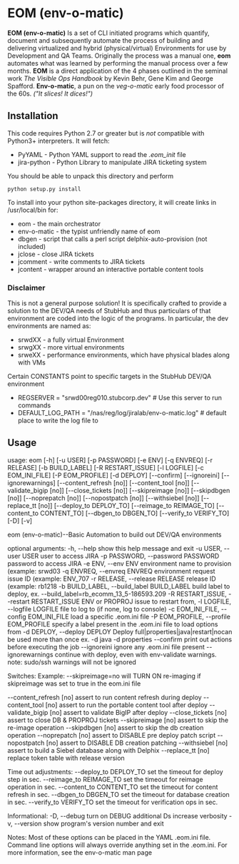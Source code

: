 EOM (env-o-matic)
=================
**EOM (env-o-matic)** Is a set of CLI initiated programs which quantify, document and subsequently automate the process of building and delivering virtualized and hybrid (physical/virtual) Environments for use by Development and QA Teams.
Originally the process was a manual one, **eom** automates what was learned by performing the manual process over a few months. **EOM** is a direct application of the 4 phases outlined in the seminal work *The Visible Ops Handbook* by Kevin Behr, Gene Kim and George Spafford.
**Env-o-matic**, a pun on the *veg-o-matic* early food processor of the 60s.  *("It slices!  It dices!")*

Installation
-----------------
This code requires Python 2.7 or greater but is *not* compatible with Python3+ interpreters. It will fetch:

* PyYAML         - Python YAML support to read the *.eom_init* file
* jira-python    - Python Library to manipulate JIRA ticketing system

You should be able to unpack this directory and perform 

	python setup.py install

To install into your python site-packages directory, it will create links in /usr/local/bin for:

* eom             - the main orchestrator
* env-o-matic     - the typist unfriendly name of eom
* dbgen           - script that calls a perl script delphix-auto-provision (not included)
* jclose          - close JIRA tickets
* jcomment        - write comments to JIRA tickets
* jcontent        - wrapper around an interactive portable content tools

### Disclaimer
This is not a general purpose solution! It is specifically crafted to provide a
solution to the DEV/QA needs of StubHub and thus particulars of that environment
are coded into the logic of the programs.  In particular, the dev environments
are named as: 
* srwdXX           - a fully virtual Environment
* srwgXX           - more virtual environments
* srweXX           - performance environments, which have physical blades along with VMs

Certain CONSTANTS point to specific targets in the StubHub DEV/QA environment

* REGSERVER = "srwd00reg010.stubcorp.dev" # Use this server to run commands
* DEFAULT_LOG_PATH = "/nas/reg/log/jiralab/env-o-matic.log" # default place to write the log file to

Usage
---------
usage: eom  [-h] [-u USER] [-p PASSWORD] [-e ENV] [-q ENVREQ] [-r RELEASE]
            [-b BUILD_LABEL] [-R RESTART_ISSUE] [-l LOGFILE] [-c EOM_INI_FILE]
            [-P EOM_PROFILE] [-d DEPLOY] [--confirm] [--ignoreini]
            [--ignorewarnings] [--content_refresh [no]] [--content_tool [no]]
            [--validate_bigip [no]] [--close_tickets [no]]
            [--skipreimage [no]] [--skipdbgen [no]] [--noprepatch [no]]
            [--nopostpatch [no]] [--withsiebel [no]] [--replace_tt [no]]
            [--deploy_to DEPLOY_TO] [--reimage_to REIMAGE_TO]
            [--content_to CONTENT_TO] [--dbgen_to DBGEN_TO]
            [--verify_to VERIFY_TO] [-D] [-v]

eom (env-o-matic)--Basic Automation to build out DEV/QA environments

optional arguments:
  -h, --help            show this help message and exit
  -u USER, --user USER  user to access JIRA
  -p PASSWORD, --password PASSWORD
                        password to access JIRA
  -e ENV, --env ENV     environment name to provision (example: srwd03
  -q ENVREQ, --envreq ENVREQ
                        environment request issue ID (example: ENV_707
  -r RELEASE, --release RELEASE
                        release ID (example: rb1218
  -b BUILD_LABEL, --build_label BUILD_LABEL
                        build label to deploy, ex.
                        --build_label=rb_ecomm_13_5-186593.209
  -R RESTART_ISSUE, --restart RESTART_ISSUE
                        ENV or PROPROJ issue to restart from,
  -l LOGFILE, --logfile LOGFILE
                        file to log to (if none, log to console)
  -c EOM_INI_FILE, --config EOM_INI_FILE
                        load a specific .eom.ini file
  -P EOM_PROFILE, --profile EOM_PROFILE
                        specify a label present in the .eom.ini file to load
                        options from
  -d DEPLOY, --deploy DEPLOY
                        Deploy full|properties|java|restart|nocan be used more
                        than once ex. -d java -d properties
  --confirm             print out actions before executing the job
  --ignoreini           ignore any .eom.ini file present
  --ignorewarnings      continue with deploy, even with env-validate warnings.
                        note: sudo/ssh warnings will not be ignored

Switches:
  Example: --skipreimage=no will TURN ON re-imaging if skipreimage was set to true in the eom.ini file

  --content_refresh [no]
                        assert to run content refresh during deploy
  --content_tool [no]   assert to run the portable content tool after deploy
  --validate_bigip [no]
                        assert to validate BigIP after deploy
  --close_tickets [no]  assert to close DB & PROPROJ tickets
  --skipreimage [no]    assert to skip the re-image operation
  --skipdbgen [no]      assert to skip the db creation operation
  --noprepatch [no]     assert to DISABLE pre deploy patch script
  --nopostpatch [no]    assert to DISABLE DB creation patching
  --withsiebel [no]     assert to build a Siebel database along with Delphix
  --replace_tt [no]     replace token table with release version

Time out adjustments:
  --deploy_to DEPLOY_TO
                        set the timeout for deploy step in sec.
  --reimage_to REIMAGE_TO
                        set the timeout for reimage operation in sec.
  --content_to CONTENT_TO
                        set the timeout for content refresh in sec.
  --dbgen_to DBGEN_TO   set the timeout for database creation in sec.
  --verify_to VERIFY_TO
                        set the timeout for verification ops in sec.

Informational:
  -D, --debug           turn on DEBUG additional Ds increase verbosity
  -v, --version         show program's version number and exit

Notes:
Most of these options can be placed in the YAML .eom.ini file.
Command line options will always override anything set in the .eom.ini.
For more information, see the env-o-matic man page

